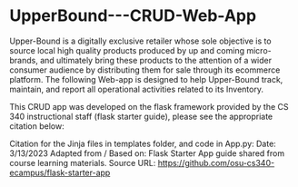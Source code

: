 # UpperBound---CRUD-Web-App

Upper-Bound is a digitally exclusive retailer whose sole objective is to source local high quality products produced by up and coming micro-brands, and ultimately bring these products to the attention of a wider consumer audience by distributing them for sale through its ecommerce platform. The following Web-app is designed to help Upper-Bound track, maintain, and report all operational activities related to its Inventory.

This CRUD app was developed on the flask framework provided by the CS 340 instructional staff (flask starter guide), please see the appropriate citation below: 

Citation for the Jinja files in templates folder, and code in App.py:
Date: 3/13/2023
Adapted from / Based on: Flask Starter App guide shared from course learning materials.
Source URL: https://github.com/osu-cs340-ecampus/flask-starter-app